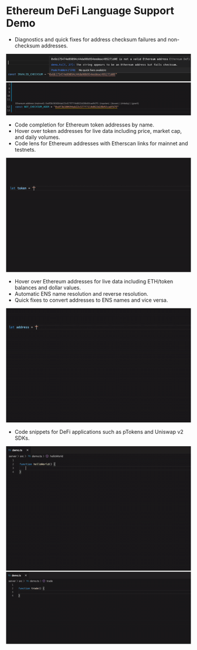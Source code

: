 # Ethereum DeFi Language Support Demo

- Diagnostics and quick fixes for address checksum failures and non-checksum addresses.

<img src="images/invalidchecksum.png" width="640"/><br/>
<img src="images/convertchecksum.gif"/>

- Code completion for Ethereum token addresses by name.
- Hover over token addresses for live data including price, market cap, and daily volumes.
- Code lens for Ethereum addresses with Etherscan links for mainnet and testnets.

<img src="images/token.gif"/>

- Hover over Ethereum addresses for live data including ETH/token balances and dollar values.
- Automatic ENS name resolution and reverse resolution.
- Quick fixes to convert addresses to ENS names and vice versa.

<img src="images/ens.gif"/>

- Code snippets for DeFi applications such as pTokens and Uniswap v2 SDKs.

<img src="images/ptokens.gif"/><br/>
<img src="images/uniswap.gif"/>
